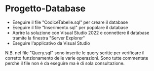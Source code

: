 # Progetto-Database
- Eseguire il file "CodiceTabelle.sql" per creare il database
- Eseguire il file "Inserimento.sql" per popolare il database
- Aprire la soluzione con Visual Studio 2022 e connettere 
  il database tramite la finestra "Server Explorer"
- Eseguire l'applicativo da Visual Studio

N.B. nel file "Query.sql" sono inserite le query scritte per verificare il corretto funzionamento delle varie operazioni.
Sono tutte commentate perchè il file non è da eseguire ma è di sola consultazione.
